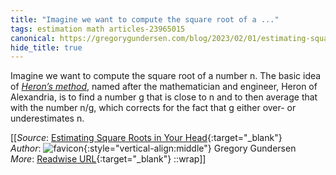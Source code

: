 ```yaml
---
title: "Imagine we want to compute the square root of a ..."
tags: estimation math articles-23965015
canonical: https://gregorygundersen.com/blog/2023/02/01/estimating-square-roots/
hide_title: true
---
```


Imagine we want to compute the square root of a number n. The basic idea of [*Heron’s method*](https://en.wikipedia.org/wiki/Methods_of_computing_square_roots#Heron's_method), named after the mathematician and engineer, Heron of Alexandria, is to find a number g that is close to n​ and to then average that with the number n/g, which corrects for the fact that g either over- or underestimates n​.


[[_Source_: [Estimating Square Roots in Your Head](https://gregorygundersen.com/blog/2023/02/01/estimating-square-roots/){:target="_blank"}<br>
_Author_: ![favicon](https://s2.googleusercontent.com/s2/favicons?domain=gregorygundersen.com){:style="vertical-align:middle"} Gregory Gundersen<br>
_More_: [Readwise URL](https://readwise.io/open/468479765){:target="_blank"}
::wrap]]